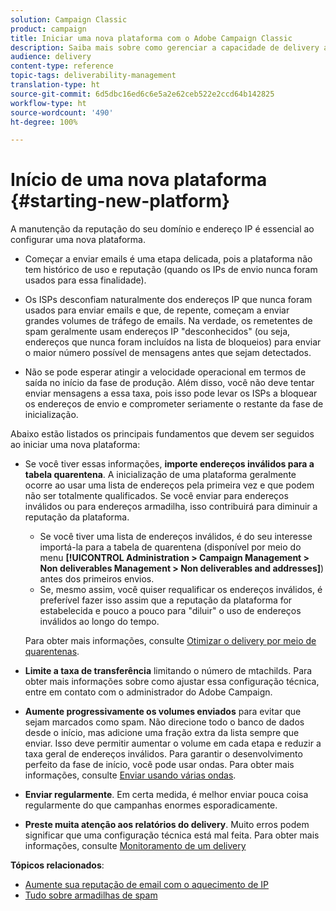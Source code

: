 ```yaml
---
solution: Campaign Classic
product: campaign
title: Iniciar uma nova plataforma com o Adobe Campaign Classic
description: Saiba mais sobre como gerenciar a capacidade de delivery ao iniciar uma nova plataforma com o Adobe Campaign Classic.
audience: delivery
content-type: reference
topic-tags: deliverability-management
translation-type: ht
source-git-commit: 6d5dbc16ed6c6e5a2e62ceb522e2ccd64b142825
workflow-type: ht
source-wordcount: '490'
ht-degree: 100%

---
```



# Início de uma nova plataforma {#starting-new-platform}

A manutenção da reputação do seu domínio e endereço IP é essencial ao configurar uma nova plataforma.

* Começar a enviar emails é uma etapa delicada, pois a plataforma não tem histórico de uso e reputação (quando os IPs de envio nunca foram usados para essa finalidade).

* Os ISPs desconfiam naturalmente dos endereços IP que nunca foram usados para enviar emails e que, de repente, começam a enviar grandes volumes de tráfego de emails. Na verdade, os remetentes de spam geralmente usam endereços IP &quot;desconhecidos&quot; (ou seja, endereços que nunca foram incluídos na lista de bloqueios) para enviar o maior número possível de mensagens antes que sejam detectados.

* Não se pode esperar atingir a velocidade operacional em termos de saída no início da fase de produção. Além disso, você não deve tentar enviar mensagens a essa taxa, pois isso pode levar os ISPs a bloquear os endereços de envio e comprometer seriamente o restante da fase de inicialização.

Abaixo estão listados os principais fundamentos que devem ser seguidos ao iniciar uma nova plataforma:

* Se você tiver essas informações, **importe endereços inválidos para a tabela quarentena**.
A inicialização de uma plataforma geralmente ocorre ao usar uma lista de endereços pela primeira vez e que podem não ser totalmente qualificados. Se você enviar para endereços inválidos ou para endereços armadilha, isso contribuirá para diminuir a reputação da plataforma.

   * Se você tiver uma lista de endereços inválidos, é do seu interesse importá-la para a tabela de quarentena (disponível por meio do menu **[!UICONTROL Administration > Campaign Management > Non deliverables Management > Non deliverables and addresses]**) antes dos primeiros envios.
   * Se, mesmo assim, você quiser requalificar os endereços inválidos, é preferível fazer isso assim que a reputação da plataforma for estabelecida e pouco a pouco para &quot;diluir&quot; o uso de endereços inválidos ao longo do tempo.

   Para obter mais informações, consulte [Otimizar o delivery por meio de quarentenas](../../delivery/using/understanding-quarantine-management.md#optimizing-your-delivery-through-quarantines).
* **Limite a taxa de transferência** limitando o número de mtachilds. Para obter mais informações sobre como ajustar essa configuração técnica, entre em contato com o administrador do Adobe Campaign.
* **Aumente progressivamente os volumes enviados** para evitar que sejam marcados como spam. Não direcione todo o banco de dados desde o início, mas adicione uma fração extra da lista sempre que enviar. Isso deve permitir aumentar o volume em cada etapa e reduzir a taxa geral de endereços inválidos. Para garantir o desenvolvimento perfeito da fase de início, você pode usar ondas. Para obter mais informações, consulte [Enviar usando várias ondas](../../delivery/using/steps-sending-the-delivery.md#sending-using-multiple-waves).
* **Enviar regularmente**. Em certa medida, é melhor enviar pouca coisa regularmente do que campanhas enormes esporadicamente.
* **Preste muita atenção aos relatórios do delivery**. Muito erros podem significar que uma configuração técnica está mal feita. Para obter mais informações, consulte [Monitoramento de um delivery](../../delivery/using/about-delivery-monitoring.md)

**Tópicos relacionados**:
* [Aumente sua reputação de email com o aquecimento de IP](https://helpx.adobe.com/br/campaign/kb/increase-email-rep-ip-warming.html)
* [Tudo sobre armadilhas de spam](https://helpx.adobe.com/br/campaign/kb/spam-traps.html)